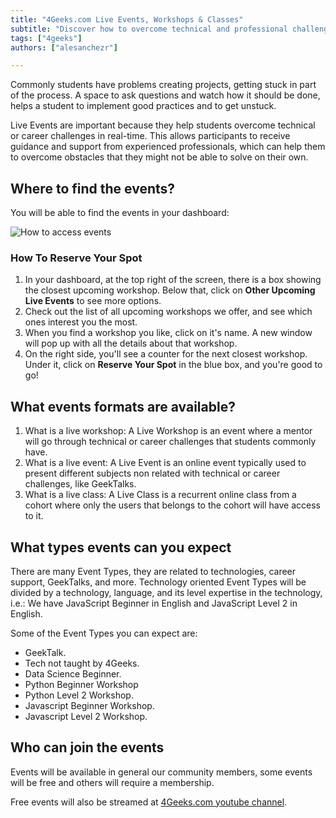 ```yaml
---
title: "4Geeks.com Live Events, Workshops & Classes"
subtitle: "Discover how to overcome technical and professional challenges in real-time with 4Geeks.com's Live Events, Workshops, and Classes. Gain guidance from experienced professionals and elevate your skills in an interactive learning environment"
tags: ["4geeks"]
authors: ["alesanchezr"]

---
```


Commonly students have problems creating projects, getting stuck in part of the process. A space to ask questions and watch how it should be done, helps a student to implement good practices and to get unstuck.

Live Events are important because they help students overcome technical or career challenges in real-time. This allows participants to receive guidance and support from experienced professionals, which can help them to overcome obstacles that they might not be able to solve on their own.

## Where to find the events?

You will be able to find the events in your dashboard:

![How to access events](https://breathecode.herokuapp.com/v1/media/file/live-workshops-gif)

### How To Reserve Your Spot

1. In your dashboard, at the top right of the screen, there is a box showing the closest upcoming workshop. Below that, click on **Other Upcoming Live Events** to see more options.
2. Check out the list of all upcoming workshops we offer, and see which ones interest you the most.
3. When you find a workshop you like, click on it's name. A new window will pop up with all the details about that workshop.
4. On the right side, you'll see a counter for the next closest workshop. Under it, click on **Reserve Your Spot** in the blue box, and you're good to go!

## What events formats are available?

1. What is a live workshop: A Live Workshop is an event where a mentor will go through technical or career challenges that students commonly have.
2. What is a live event: A Live Event is an online event typically used to present different subjects non related with technical or career challenges, like GeekTalks.
3. What is a live class: A Live Class is a recurrent online class from a cohort where only the users that belongs to the cohort will have access to it.

## What types events can you expect

There are many Event Types, they are related to technologies, career support, GeekTalks, and more. Technology oriented Event Types will be divided by a technology, language, and its level expertise in the technology, i.e.: We have JavaScript Beginner in English and JavaScript Level 2 in English.

Some of the Event Types you can expect are:

- GeekTalk.
- Tech not taught by 4Geeks.
- Data Science Beginner.
- Python Beginner Workshop
- Python Level 2 Workshop.
- Javascript Beginner Workshop.
- Javascript Level 2 Workshop.

## Who can join the events

Events will be available in general our community members, some events will be free and others will require a membership.

Free events will also be streamed at [4Geeks.com youtube channel](https://www.youtube.com/@4Geeks_).
<!-- Some will be live streamed on the company youtube channel  som other are private -->
